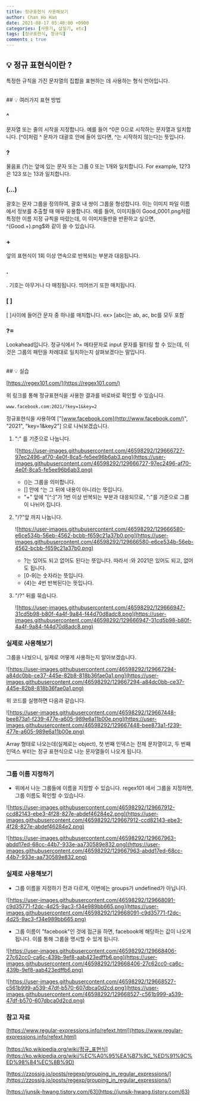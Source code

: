 ```yaml
---
title: 정규표현식 사용해보기
author: Chan Ho Han
date: 2021-08-17 05:40:00 +0900
categories: [사용기, 삽질기, etc]
tags: [정규표현식, 정규식]
comments : true
---
```

## 💡 정규 표현식이란 ?

특정한 규칙을 가진 문자열의 집합을 표현하는 데 사용하는 형식 언어입니다.

<br>
## 💡 여러가지 표현 방법

### ^

문자열 또는 줄의 시작을 지정합니다. 예를 들어 ^0은 0으로 시작하는 문자열과 일치합니다. [^0]처럼 ^ 문자가 대괄호 안에 들어 있다면, ^는 시작하지 않는다는 뜻입니다.

### ?

물음표 (?)는 앞에 있는 문자 또는 그룹 0 또는 1개와 일치합니다. For example, 12?3은 123 또는 13과 일치합니다.

### (...)

괄호는 문자 그룹을 정의하여, 괄호 내 쌍이 그룹을 형성합니다. 이는 이미지 파일 이름에서 정보를 추출할 때 매우 유용합니다. 예를 들어, 이미지들이 Good_0001.png처럼 특정한 이름 지정 규칙을 따랐는데, 이 이미지들만을 반환하고 싶으면, ^(Good.+)\.png$와 같이 쓸 수 있습니다.

### +

앞의 표현식이 1회 이상 연속으로 반복되는 부분과 대응됩니다.

### .

. 기호는 아무거나 다 매칭됩니다. 띄어쓰기 또한 매치됩니다.

### [ ]

 [ ]사이에 들어간 문자 중 하나를 매치합니다. ex> [abc]는 ab, ac, bc를 모두 포함

### ?=

Lookahead입니다. 정규식에서 ?= 메타문자로 input 문자를 필터링 할 수 있는데, 이 것은 그룹의 패턴을 차례대로 일치하는지 살펴보겠다는 말입니다.

<br>
## 💡 실습

[https://regex101.com/](https://regex101.com/)

위 링크를 통해 정규표현식을 사용한 결과를 바로바로 확인할 수 있습니다.

```
www.facebook.com:2021/?key=1&key=2
```

정규표현식을 사용하여 ["[www.facebook.com](http://www.facebook.com/)", "2021", "key=1&key2"] 으로 나눠보겠습니다.

1. ":" 를 기준으로 나눕니다.

    ![https://user-images.githubusercontent.com/46598292/129666727-97ec2496-af70-4e0f-8ca5-fe5ee96b6ab3.png](https://user-images.githubusercontent.com/46598292/129666727-97ec2496-af70-4e0f-8ca5-fe5ee96b6ab3.png)

    - ()는 그룹을 의미합니다.
    - [] 안에 ^는 그 뒤에 내용이 아니라는 뜻입니다.
    - "+" 앞에 "[^:]"가 1번 이상 반복되는 부분과 대응되므로, ":"를 기준으로 그룹이 나뉘어 집니다.
2. "/?"앞 까지 나눕니다.

    ![https://user-images.githubusercontent.com/46598292/129666580-e6ce534b-56eb-4562-bcbb-f659c21a37b0.png](https://user-images.githubusercontent.com/46598292/129666580-e6ce534b-56eb-4562-bcbb-f659c21a37b0.png)

    - ?는 있어도 되고 없어도 된다는 뜻입니다. 따라서 :와 2021은 있어도 되고, 없어도 됩니다.
    - [0-9]는 숫자라는 뜻입니다.
    - {4}는 4번 반복된다는 뜻입니다.
3. "/?" 뒤를 묶습니다.

    ![https://user-images.githubusercontent.com/46598292/129666947-31cd5b98-b80f-4a4f-9a84-f44d70d8adc8.png](https://user-images.githubusercontent.com/46598292/129666947-31cd5b98-b80f-4a4f-9a84-f44d70d8adc8.png)

### 실제로 사용해보기

그룹을 나눴으니, 실제로 어떻게 사용하는지 알아보겠습니다.

![https://user-images.githubusercontent.com/46598292/129667294-a84dc0bb-ce37-445e-82b8-818b36fae0a1.png](https://user-images.githubusercontent.com/46598292/129667294-a84dc0bb-ce37-445e-82b8-818b36fae0a1.png)

위 코드를 실행하면 다음과 같습니다.

![https://user-images.githubusercontent.com/46598292/129667448-bee873a1-f239-477e-a605-989e6a11b00e.png](https://user-images.githubusercontent.com/46598292/129667448-bee873a1-f239-477e-a605-989e6a11b00e.png)

Array 형태로 나오는데(실제로는 object), 첫 번째 인덱스는 전체 문자열이고, 두 번째 인덱스 부터는 정규 표현식으로 나눈 문자열들이 나오게 됩니다.

---

### 그룹 이름 지정하기

- 위에서 나눈 그룹들에 이름을 지정할 수 있습니다. regex101 에서 그룹을 지정하면, 그룹 이름도 확인할 수 있습니다.

![https://user-images.githubusercontent.com/46598292/129667912-ccd82143-ebe3-4f28-827e-abdef46284e2.png](https://user-images.githubusercontent.com/46598292/129667912-ccd82143-ebe3-4f28-827e-abdef46284e2.png)

![https://user-images.githubusercontent.com/46598292/129667963-abdd17ed-68cc-44b7-933e-aa730589e832.png](https://user-images.githubusercontent.com/46598292/129667963-abdd17ed-68cc-44b7-933e-aa730589e832.png)

### 실제로 사용해보기

- 그룹 이름을 지정하기 전과 다르게, 이번에는 groups가 undefined가 아닙니다.

![https://user-images.githubusercontent.com/46598292/129668091-c9d35771-f2dc-4d25-9ac3-f34e989bb665.png](https://user-images.githubusercontent.com/46598292/129668091-c9d35771-f2dc-4d25-9ac3-f34e989bb665.png)

- 그룹 이름이 "facebook"인 것에 접근을 하면, facebook에 해당하는 값이 나오게 됩니다. 이를 통해 그룹을 명시할 수 있게 됩니다.

![https://user-images.githubusercontent.com/46598292/129668406-27c62cc0-ca6c-439b-9ef8-aab423edffb6.png](https://user-images.githubusercontent.com/46598292/129668406-27c62cc0-ca6c-439b-9ef8-aab423edffb6.png)

![https://user-images.githubusercontent.com/46598292/129668527-c561b999-a539-47df-b570-607dbca0d2cd.png](https://user-images.githubusercontent.com/46598292/129668527-c561b999-a539-47df-b570-607dbca0d2cd.png)

### 참고 자료

[https://www.regular-expressions.info/refext.html](https://www.regular-expressions.info/refext.html)

[https://ko.wikipedia.org/wiki/정규_표현식](https://ko.wikipedia.org/wiki/%EC%A0%95%EA%B7%9C_%ED%91%9C%ED%98%84%EC%8B%9D)

[https://zzossig.io/posts/regexp/grouping_in_regular_expressions/](https://zzossig.io/posts/regexp/grouping_in_regular_expressions/)

[https://junsik-hwang.tistory.com/63](https://junsik-hwang.tistory.com/63)
